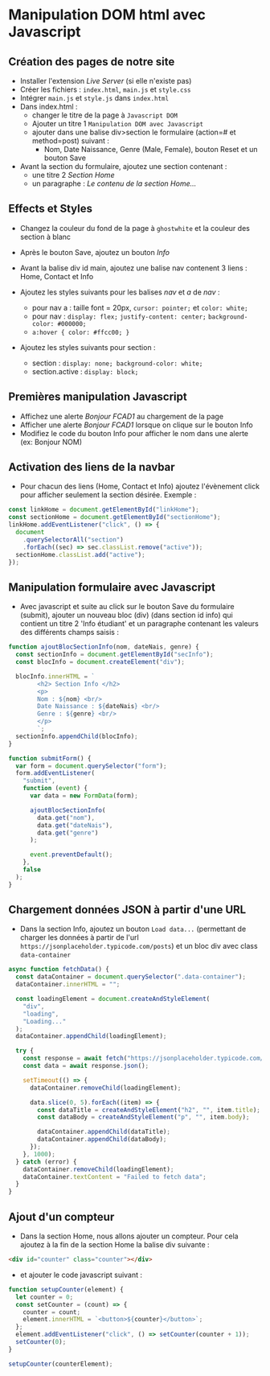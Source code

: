 # Manipulation DOM html avec Javascript

## Création des pages de notre site

- Installer l'extension _Live Server_ (si elle n'existe pas)
- Créer les fichiers : `index.html`, `main.js` et `style.css`
- Intégrer `main.js` et `style.js` dans `index.html`
- Dans index.html :
  - changer le titre de la page à `Javascript DOM`
  - Ajouter un titre 1 `Manipulation DOM avec Javascript`
  - ajouter dans une balise div>section le formulaire (action=# et method=post) suivant :
    - Nom, Date Naissance, Genre (Male, Female), bouton Reset et un bouton Save
- Avant la section du formulaire, ajoutez une section contenant :
  - une titre 2 _Section Home_
  - un paragraphe : _Le contenu de la section Home..._

## Effects et Styles

- Changez la couleur du fond de la page à `ghostwhite` et la couleur des section à blanc
- Après le bouton Save, ajoutez un bouton _Info_
- Avant la balise div id main, ajoutez une balise nav contenent 3 liens : Home, Contact et Info
- Ajoutez les styles suivants pour les balises _nav_ et _a_ de _nav_ :

  - pour nav a : taille font = 20px, `cursor: pointer;` et `color: white;`
  - pour nav : `display: flex;` `justify-content: center;` `background-color: #000000;`
  - `a:hover { color: #ffcc00; }`

- Ajoutez les styles suivants pour section :

  - section : `display: none; background-color: white;`
  - section.active : `display: block;`

## Premières manipulation Javascript

- Affichez une alerte _Bonjour FCAD1_ au chargement de la page
- Afficher une alerte _Bonjour FCAD1_ lorsque on clique sur le bouton Info
- Modifiez le code du bouton Info pour afficher le nom dans une alerte (ex: Bonjour NOM)

## Activation des liens de la navbar

- Pour chacun des liens (Home, Contact et Info) ajoutez l'évènement click pour afficher seulement la section désirée. Exemple :

```javascript
const linkHome = document.getElementById("linkHome");
const sectionHome = document.getElementById("sectionHome");
linkHome.addEventListener("click", () => {
  document
    .querySelectorAll("section")
    .forEach((sec) => sec.classList.remove("active"));
  sectionHome.classList.add("active");
});
```

## Manipulation formulaire avec Javascript

- Avec javascript et suite au click sur le bouton Save du formulaire (submit), ajouter un nouveau bloc (div) (dans section id info) qui contient un titre 2 'Info étudiant' et un paragraphe contenant les valeurs des différents champs saisis :

```javascript
function ajoutBlocSectionInfo(nom, dateNais, genre) {
  const sectionInfo = document.getElementById("secInfo");
  const blocInfo = document.createElement("div");

  blocInfo.innerHTML = `
        <h2> Section Info </h2> 
        <p> 
        Nom : ${nom} <br/>
        Date Naissance : ${dateNais} <br/>
        Genre : ${genre} <br/>
        </p>
        `;
  sectionInfo.appendChild(blocInfo);
}

function submitForm() {
  var form = document.querySelector("form");
  form.addEventListener(
    "submit",
    function (event) {
      var data = new FormData(form);

      ajoutBlocSectionInfo(
        data.get("nom"),
        data.get("dateNais"),
        data.get("genre")
      );

      event.preventDefault();
    },
    false
  );
}
```

## Chargement données JSON à partir d'une URL

- Dans la section Info, ajoutez un bouton `Load data...` (permettant de charger les données à partir de l'url `https://jsonplaceholder.typicode.com/posts`) et un bloc div avec class `data-container`

```javascript
async function fetchData() {
  const dataContainer = document.querySelector(".data-container");
  dataContainer.innerHTML = "";

  const loadingElement = document.createAndStyleElement(
    "div",
    "loading",
    "Loading..."
  );
  dataContainer.appendChild(loadingElement);

  try {
    const response = await fetch("https://jsonplaceholder.typicode.com/posts");
    const data = await response.json();

    setTimeout(() => {
      dataContainer.removeChild(loadingElement);

      data.slice(0, 5).forEach((item) => {
        const dataTitle = createAndStyleElement("h2", "", item.title);
        const dataBody = createAndStyleElement("p", "", item.body);

        dataContainer.appendChild(dataTitle);
        dataContainer.appendChild(dataBody);
      });
    }, 1000);
  } catch (error) {
    dataContainer.removeChild(loadingElement);
    dataContainer.textContent = "Failed to fetch data";
  }
}
```

## Ajout d'un compteur

- Dans la section Home, nous allons ajouter un compteur. Pour cela ajoutez à la fin de la section Home la balise div suivante :

```html
<div id="counter" class="counter"></div>
```

- et ajouter le code javascript suivant :

```javascript
function setupCounter(element) {
  let counter = 0;
  const setCounter = (count) => {
    counter = count;
    element.innerHTML = `<button>${counter}</button>`;
  };
  element.addEventListener("click", () => setCounter(counter + 1));
  setCounter(0);
}

setupCounter(counterElement);
```
